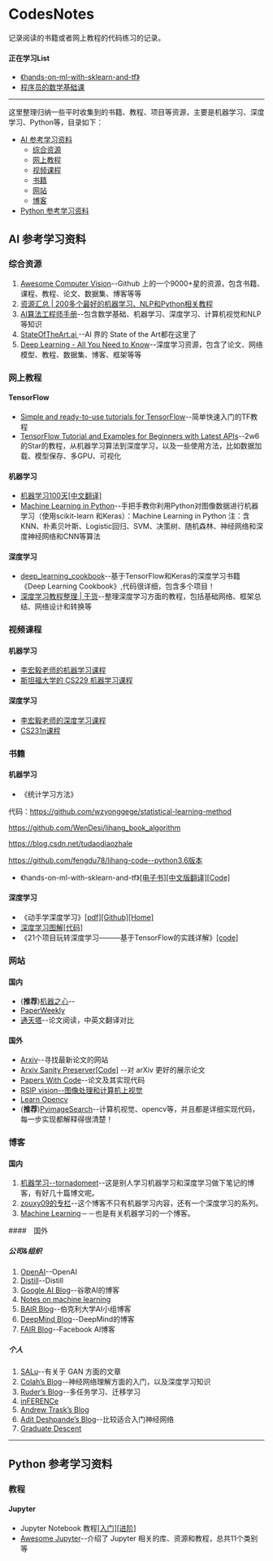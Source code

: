 # CodesNotes
记录阅读的书籍或者网上教程的代码练习的记录。



#### 正在学习List

- [《hands-on-ml-with-sklearn-and-tf》](https://github.com/ageron/handson-ml)
- [程序员的数学基础课](https://time.geekbang.org/column/intro/143)

------

这里整理归纳一些平时收集到的书籍、教程、项目等资源，主要是机器学习、深度学习、Python等，目录如下：

- [AI 参考学习资料](https://github.com/ccc013/CodesNotes#ai-%E5%8F%82%E8%80%83%E5%AD%A6%E4%B9%A0%E8%B5%84%E6%96%99)
  - [综合资源](https://github.com/ccc013/CodesNotes#%E7%BB%BC%E5%90%88%E8%B5%84%E6%BA%90)
  - [网上教程](https://github.com/ccc013/CodesNotes#%E7%BD%91%E4%B8%8A%E6%95%99%E7%A8%8B)
  - [视频课程](https://github.com/ccc013/CodesNotes#%E8%A7%86%E9%A2%91%E8%AF%BE%E7%A8%8B)
  - [书籍](https://github.com/ccc013/CodesNotes#%E4%B9%A6%E7%B1%8D)
  - [网站](https://github.com/ccc013/CodesNotes#%E7%BD%91%E7%AB%99)
  - [博客](https://github.com/ccc013/CodesNotes#%E5%8D%9A%E5%AE%A2)
- [Python 参考学习资料](https://github.com/ccc013/CodesNotes#python-%E5%8F%82%E8%80%83%E5%AD%A6%E4%B9%A0%E8%B5%84%E6%96%99)



## AI 参考学习资料

### 综合资源

1. [Awesome Computer Vision](https://github.com/jbhuang0604/awesome-computer-vision)--Github 上的一个9000+星的资源，包含书籍、课程、教程、论文、数据集、博客等等
2. [资源汇总 | 200多个最好的机器学习、NLP和Python相关教程](http://mp.weixin.qq.com/s?__biz=MzI0NDUwNzYzMg==&mid=2247483951&idx=1&sn=7a83632562662e520407627196c2ba65&chksm=e95df4b0de2a7da6958c89d1a3dbe43bc4165fab2ecdcc4992a666091bb1676e0e3fe570d822&mpshare=1&scene=1&srcid=#rd)
3. [AI算法工程师手册](http://www.huaxiaozhuan.com/)--包含数学基础、机器学习、深度学习、计算机视觉和NLP等知识
4. [StateOfTheArt.ai ](https://www.stateoftheart.ai/)--AI 界的 State of the Art都在这里了
5. [Deep Learning - All You Need to Know](https://github.com/osforscience/deep-learning-ocean)--深度学习资源，包含了论文、网络模型、教程、数据集、博客、框架等等

### 网上教程

#### TensorFlow

- [Simple and ready-to-use tutorials for TensorFlow](https://github.com/open-source-for-science/TensorFlow-Course#why-use-tensorflow)--简单快速入门的TF教程
- [TensorFlow Tutorial and Examples for Beginners with Latest APIs](https://github.com/aymericdamien/TensorFlow-Examples/)--2w6的Star的教程，从机器学习算法到深度学习，以及一些使用方法，比如数据加载、模型保存、多GPU、可视化

#### 机器学习

- [机器学习100天](https://github.com/Avik-Jain/100-Days-Of-ML-Code)[[中文翻译]](https://github.com/MLEveryday/100-Days-Of-ML-Code)
- [Machine Learning in Python](https://www.pyimagesearch.com/2019/01/14/machine-learning-in-python/)--手把手教你利用Python对图像数据进行机器学习（使用scikit-learn
和Keras）：Machine Learning in Python
注：含KNN、朴素贝叶斯、Logistic回归、SVM、决策树、随机森林、神经网络和深度神经网络和CNN等算法

#### 深度学习

- [deep_learning_cookbook](https://github.com/DOsinga/deep_learning_cookbook)--基于TensorFlow和Keras的深度学习书籍《Deep Learning Cookbook》,代码很详细，包含多个项目！
- [深度学习教程整理 | 干货](https://github.com/zeusees/HyperDL-Tutorial?from=singlemessage&isappinstalled=0)--整理深度学习方面的教程，包括基础网络、框架总结、网络设计和转换等

### 视频课程

#### 机器学习

- [李宏毅老师的机器学习课程](https://www.bilibili.com/video/av10590361)
- [斯坦福大学的 CS229 机器学习课程](https://link.zhihu.com/?target=http%3A//cs229.stanford.edu/)

#### 深度学习

- [李宏毅老师的深度学习课程](https://link.zhihu.com/?target=https%3A//www.bilibili.com/video/av9770302)
- [CS231n课程](https://link.zhihu.com/?target=http%3A//cs231n.stanford.edu/)

### 书籍

#### 机器学习

- 《统计学习方法》

代码：https://github.com/wzyonggege/statistical-learning-method

https://github.com/WenDesi/lihang_book_algorithm

https://blog.csdn.net/tudaodiaozhale

https://github.com/fengdu78/lihang-code--python3.6版本

- 《hands-on-ml-with-sklearn-and-tf》[[电子书]](http://download.csdn.net/download/xinconan1992/9877225)[[中文版翻译]](https://github.com/apachecn/hands_on_Ml_with_Sklearn_and_TF)[[Code]](https://github.com/ageron/handson-ml)

#### 深度学习

- 《动手学深度学习》[[pdf]](https://zh.gluon.ai/gluon_tutorials_zh.pdf)[[Github]](Github：https://github.com/diveintodeeplearning/d2l-zh)[[Home]](https://zh.gluon.ai/)
- [深度学习图解](https://www.manning.com/books/grokking-deep-learning?a_aid=grokkingdl&a_bid=32715258)[[代码]](https://github.com/iamtrask/Grokking-Deep-Learning)
- 《21个项目玩转深度学习———基于TensorFlow的实践详解》[[code]](https://github.com/hzy46/Deep-Learning-21-Examples)

### 网站

#### 国内

- (**推荐**)[机器之心](https://www.jiqizhixin.com/)--
- [PaperWeekly](https://www.paperweekly.site/tags/176/papers)
- [通天塔](http://tongtianta.site/)--论文阅读，中英文翻译对比

#### 国外

- [Arxiv](https://arxiv.org/)--寻找最新论文的网站
- [Arxiv Sanity Preserver](http://www.arxiv-sanity.com/)[[Code]](https://github.com/karpathy/arxiv-sanity-preserver)  --对 arXiv 更好的展示论文
- [Papers With Code](https://paperswithcode.com/)--论文及其实现代码
- [RSIP vision--图像处理和计算机上视觉](https://www.rsipvision.com/)
- [Learn Opencv](https://www.learnopencv.com/)
- (**推荐**)[PyimageSearch](https://www.pyimagesearch.com)--计算机视觉、opencv等，并且都是详细实现代码，每一步实现都解释得很清楚！



### 博客

#### 国内

1. [机器学习--tornadomeet](http://www.cnblogs.com/tornadomeet/tag/%E6%9C%BA%E5%99%A8%E5%AD%A6%E4%B9%A0/default.html?page=1)--这是别人学习机器学习和深度学习做下笔记的博客，有好几十篇博文呢。
2. [zouxy09的专栏](http://blog.csdn.net/zouxy09)--这个博客不只有机器学习内容，还有一个深度学习的系列。
3. [Machine Learning](http://www.cnblogs.com/jerrylead/tag/Machine%20Learning/default.html?page=1)－－也是有关机器学习的一个博客。



####　国外

##### 公司&组织

1. [OpenAI](https://blog.openai.com/)--OpenAI
2. [Distill](https://distill.pub/)--Distill
3. [Google AI Blog](https://ai.googleblog.com/)--谷歌AI的博客
4. [Notes on machine learning](https://peterroelants.github.io/)
5. [BAIR Blog](http://bair.berkeley.edu/blog/)--伯克利大学AI小组博客
6. [DeepMind Blog](https://deepmind.com/blog/?category=research)--DeepMind的博客
7. [FAIR Blog](https://research.fb.com/blog/)--Facebook AI博客

##### 个人

1. [SALu](https://shaoanlu.wordpress.com/)--有关于 GAN 方面的文章
2. [Colah’s Blog](http://colah.github.io/)--神经网络理解方面的入门，以及深度学习知识
3. [Ruder’s Blog](http://ruder.io/)--多任务学习、迁移学习
4. [inFERENCe](https://www.inference.vc/)
5. [Andrew Trask’s Blog](http://iamtrask.github.io/)
6. [Adit Deshpande’s Blog](https://adeshpande3.github.io/)--比较适合入门神经网络
7. [Graduate Descent](http://timvieira.github.io/blog/)



------

## Python 参考学习资料


### 教程

#### Jupyter

- Jupyter Notebook 教程[[入门]](https://www.dataquest.io/blog/jupyter-notebook-tutorial/)[[进阶]](https://www.dataquest.io/blog/advanced-jupyter-notebooks-tutorial/)
- [Awesome Jupyter](https://github.com/markusschanta/awesome-jupyter)--介绍了 Jupyter 相关的库、资源和教程，总共11个类别等

